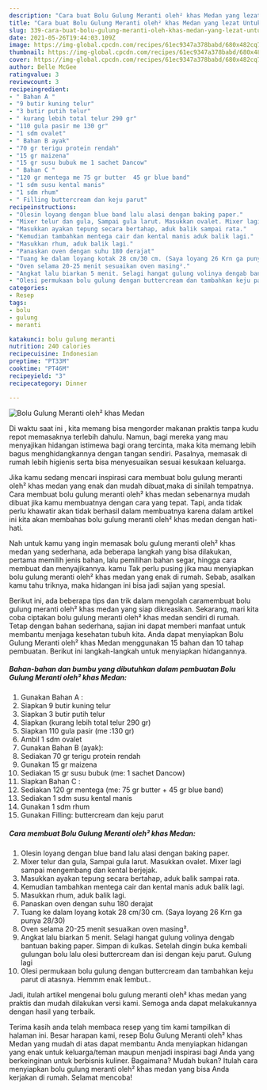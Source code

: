 ```yaml
---
description: "Cara buat Bolu Gulung Meranti oleh² khas Medan yang lezat Untuk Jualan"
title: "Cara buat Bolu Gulung Meranti oleh² khas Medan yang lezat Untuk Jualan"
slug: 339-cara-buat-bolu-gulung-meranti-oleh-khas-medan-yang-lezat-untuk-jualan
date: 2021-05-26T19:44:03.109Z
image: https://img-global.cpcdn.com/recipes/61ec9347a378babd/680x482cq70/bolu-gulung-meranti-oleh-khas-medan-foto-resep-utama.jpg
thumbnail: https://img-global.cpcdn.com/recipes/61ec9347a378babd/680x482cq70/bolu-gulung-meranti-oleh-khas-medan-foto-resep-utama.jpg
cover: https://img-global.cpcdn.com/recipes/61ec9347a378babd/680x482cq70/bolu-gulung-meranti-oleh-khas-medan-foto-resep-utama.jpg
author: Belle McGee
ratingvalue: 3
reviewcount: 3
recipeingredient:
- " Bahan A "
- "9 butir kuning telur"
- "3 butir putih telur"
- " kurang lebih total telur 290 gr"
- "110 gula pasir me 130 gr"
- "1 sdm ovalet"
- " Bahan B ayak"
- "70 gr terigu protein rendah"
- "15 gr maizena"
- "15 gr susu bubuk me 1 sachet Dancow"
- " Bahan C "
- "120 gr mentega me 75 gr butter  45 gr blue band"
- "1 sdm susu kental manis"
- "1 sdm rhum"
- " Filling buttercream dan keju parut"
recipeinstructions:
- "Olesin loyang dengan blue band lalu alasi dengan baking paper."
- "Mixer telur dan gula, Sampai gula larut. Masukkan ovalet. Mixer lagi sampai mengembang dan kental berjejak."
- "Masukkan ayakan tepung secara bertahap, aduk balik sampai rata."
- "Kemudian tambahkan mentega cair dan kental manis aduk balik lagi."
- "Masukkan rhum, aduk balik lagi."
- "Panaskan oven dengan suhu 180 derajat"
- "Tuang ke dalam loyang kotak 28 cm/30 cm. (Saya loyang 26 Krn ga punya 28/30)"
- "Oven selama 20-25 menit sesuaikan oven masing²."
- "Angkat lalu biarkan 5 menit. Selagi hangat gulung volinya dengab bantuan baking paper. Simpan di kulkas. Setelah dingin buka kembali gulungan bolu lalu olesi buttercream dan isi dengan keju parut. Gulung lagi"
- "Olesi permukaan bolu gulung dengan buttercream dan tambahkan keju parut di atasnya. Hemmm enak lembut.."
categories:
- Resep
tags:
- bolu
- gulung
- meranti

katakunci: bolu gulung meranti 
nutrition: 240 calories
recipecuisine: Indonesian
preptime: "PT33M"
cooktime: "PT46M"
recipeyield: "3"
recipecategory: Dinner

---
```



![Bolu Gulung Meranti oleh² khas Medan](https://img-global.cpcdn.com/recipes/61ec9347a378babd/680x482cq70/bolu-gulung-meranti-oleh-khas-medan-foto-resep-utama.jpg)

Di waktu  saat ini , kita memang bisa mengorder makanan praktis tanpa kudu repot memasaknya terlebih dahulu. Namun, bagi mereka yang mau menyajikan hidangan istimewa bagi orang tercinta, maka kita memang lebih bagus menghidangkannya dengan tangan sendiri. Pasalnya, memasak di rumah lebih higienis serta bisa menyesuaikan sesuai kesukaan keluarga.

Jika kamu sedang mencari inspirasi cara membuat bolu gulung meranti oleh² khas medan yang enak dan mudah dibuat,maka di sinilah tempatnya. Cara membuat bolu gulung meranti oleh² khas medan  sebenarnya mudah dibuat jika kamu membuatnya dengan cara yang tepat. Tapi, anda tidak perlu khawatir akan tidak berhasil dalam membuatnya 
karena dalam artikel ini kita akan membahas bolu gulung meranti oleh² khas medan dengan hati-hati.  



Nah untuk kamu yang ingin memasak bolu gulung meranti oleh² khas medan yang sederhana, ada beberapa langkah yang bisa dilakukan, pertama memilih jenis bahan, lalu pemilihan bahan segar, hingga cara membuat dan menyajikannya. kamu Tak perlu pusing jika mau menyiapkan bolu gulung meranti oleh² khas medan yang enak di rumah. Sebab, asalkan kamu  tahu triknya, maka hidangan ini bisa jadi sajian yang spesial.

Berikut ini, ada beberapa tips dan trik dalam mengolah caramembuat bolu gulung meranti oleh² khas medan yang siap dikreasikan. Sekarang, mari kita coba ciptakan bolu gulung meranti oleh² khas medan sendiri di rumah. Tetap dengan bahan sederhana, sajian ini dapat memberi manfaat untuk membantu menjaga kesehatan tubuh kita. Anda dapat menyiapkan Bolu Gulung Meranti oleh² khas Medan menggunakan 15 bahan dan 10 tahap pembuatan. Berikut ini langkah-langkah untuk menyiapkan hidangannya.

<!--inarticleads1-->

##### Bahan-bahan dan bumbu yang dibutuhkan dalam pembuatan Bolu Gulung Meranti oleh² khas Medan:

1. Gunakan  Bahan A :
1. Siapkan 9 butir kuning telur
1. Siapkan 3 butir putih telur
1. Siapkan  (kurang lebih total telur 290 gr)
1. Siapkan 110 gula pasir (me :130 gr)
1. Ambil 1 sdm ovalet
1. Gunakan  Bahan B (ayak):
1. Sediakan 70 gr terigu protein rendah
1. Gunakan 15 gr maizena
1. Sediakan 15 gr susu bubuk (me: 1 sachet Dancow)
1. Siapkan  Bahan C :
1. Sediakan 120 gr mentega (me: 75 gr butter + 45 gr blue band)
1. Sediakan 1 sdm susu kental manis
1. Gunakan 1 sdm rhum
1. Gunakan  Filling: buttercream dan keju parut




<!--inarticleads2-->

##### Cara membuat Bolu Gulung Meranti oleh² khas Medan:

1. Olesin loyang dengan blue band lalu alasi dengan baking paper.
1. Mixer telur dan gula, Sampai gula larut. Masukkan ovalet. Mixer lagi sampai mengembang dan kental berjejak.
1. Masukkan ayakan tepung secara bertahap, aduk balik sampai rata.
1. Kemudian tambahkan mentega cair dan kental manis aduk balik lagi.
1. Masukkan rhum, aduk balik lagi.
1. Panaskan oven dengan suhu 180 derajat
1. Tuang ke dalam loyang kotak 28 cm/30 cm. (Saya loyang 26 Krn ga punya 28/30)
1. Oven selama 20-25 menit sesuaikan oven masing².
1. Angkat lalu biarkan 5 menit. Selagi hangat gulung volinya dengab bantuan baking paper. Simpan di kulkas. Setelah dingin buka kembali gulungan bolu lalu olesi buttercream dan isi dengan keju parut. Gulung lagi
1. Olesi permukaan bolu gulung dengan buttercream dan tambahkan keju parut di atasnya. Hemmm enak lembut..




Jadi, itulah artikel mengenai  bolu gulung meranti oleh² khas medan  yang praktis dan mudah dilakukan versi kami. Semoga anda dapat melakukannya dengan hasil yang terbaik. 

Terima kasih anda telah membaca resep yang tim kami tampilkan di halaman ini. Besar harapan kami, resep  Bolu Gulung Meranti oleh² khas Medan yang mudah di atas dapat membantu Anda menyiapkan hidangan yang enak untuk keluarga/teman maupun menjadi inspirasi bagi Anda yang berkeinginan untuk berbisnis kuliner. Bagaimana? Mudah bukan? Itulah cara menyiapkan bolu gulung meranti oleh² khas medan yang bisa Anda kerjakan di rumah. Selamat mencoba!

